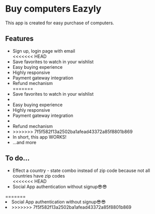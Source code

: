 # Buy computers Eazyly
<p>This app is created for easy purchase of computers.</p>
<h2>Features</h2>
<ul>
    <li>Sign up, login page with email</li>
<<<<<<< HEAD
    <li>Save favorites to watch in your wishlist</li>
    <li>Easy buying experience</li>
    <li>Highly responsive</li>
    <li>Payment gateway integration</li>
    <li>Refund mechanism</li>
=======
    <li>Save favorites to watch in your wishlist<li>
    <li>Easy buying experience</li>
    <li>Highly responsive</li>
    <li>Payment gateway integration<li>
    <li>Refund mechanism<li>
>>>>>>> 7f5f582f13a2502ba1afead43372a85f8801b869
    <li>In short, this app WORKS!</li>
    <li>...and more</li>
</ul>
<h2>To do...</h2>
<ul>
    <li>Effect a country - state combo instead of zip code because not all countries have zip codes</li>
<<<<<<< HEAD
    <li>Social App authentication without signup😎😎</li>
</ul>
=======
    <li>Social App authentication without signup😎😎<li>
</ul>
>>>>>>> 7f5f582f13a2502ba1afead43372a85f8801b869
